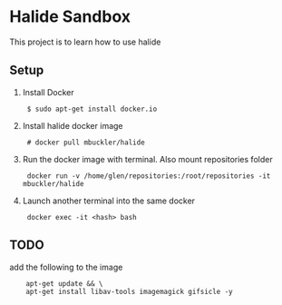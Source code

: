 # Halide Sandbox

This project is to learn how to use halide

## Setup

1. Install Docker

        $ sudo apt-get install docker.io

1. Install halide docker image

        # docker pull mbuckler/halide

1. Run the docker image with terminal. Also mount repositories folder

        docker run -v /home/glen/repositories:/root/repositories -it mbuckler/halide

1. Launch another terminal into the same docker

        docker exec -it <hash> bash


## TODO

add the following to the image

        apt-get update && \
        apt-get install libav-tools imagemagick gifsicle -y

    